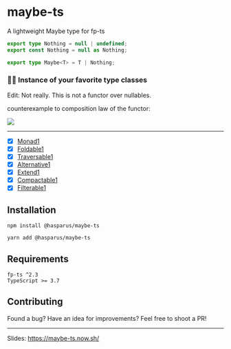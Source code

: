 # maybe-ts

A lightweight Maybe type for fp-ts

```ts
export type Nothing = null | undefined;
export const Nothing = null as Nothing;

export type Maybe<T> = T | Nothing;
```

### 🤹‍♂️ Instance of your favorite type classes

Edit: Not really. This is not a functor over nullables.

counterexample to composition law of the functor:

![](https://i.imgur.com/kdS3zVL.png)

---

- [x] [Monad1](https://dev.to/gcanti/getting-started-with-fp-ts-monad-6k)
- [x] [Foldable1](https://github.com/gcanti/fp-ts/blob/master/src/Foldable.ts)
- [x] [Traversable1](https://github.com/gcanti/fp-ts/blob/master/src/Traversable.ts)
- [x] [Alternative1](https://github.com/gcanti/fp-ts/blob/master/src/Alternative.ts)
- [x] [Extend1](https://github.com/gcanti/fp-ts/blob/master/src/Extend.ts)
- [x] [Compactable1](https://github.com/gcanti/fp-ts/blob/master/src/Compactable.ts)
- [x] [Filterable1](https://github.com/gcanti/fp-ts/blob/master/src/Filterable.ts)

## Installation

```
npm install @hasparus/maybe-ts

yarn add @hasparus/maybe-ts
```

## Requirements

```
fp-ts ^2.3
TypeScript >= 3.7
```

## Contributing

Found a bug? Have an idea for improvements?
Feel free to shoot a PR!

---

Slides: https://maybe-ts.now.sh/
